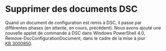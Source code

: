# <a name="remove-dsc-documents"></a>Supprimer des documents DSC

Quand un document de configuration est remis à DSC, il passe par différentes phases (en attente, en cours, précédent). Nous avons ajouté une nouvelle applet de commande à DSC dans Windows PowerShell 4.0, Remove-DscConfigurationDocument, dans le cadre de la mise à jour [KB 3000850](https://support.microsoft.com/en-us/kb/3000850). 



<!--HONumber=Oct16_HO4-->


